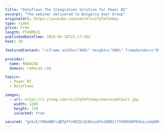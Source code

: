 ```yaml
---
title: "Dataflows The Integration Solution for Power BI"
excerpt: "The webinar delivered to Bulgaria User Group"
originalUrl: https://youtube.com/watch?v=1TqfmfSnAqs
type: video
price: Free
length: PT49M52S
publishedDateTime: 2019-05-16T21:17:36Z
heat: 50

featuredContent: "<iframe width=\"800\" height=\"500\" frameborder=\"0\" src=\"https://www.youtube.com/embed/1TqfmfSnAqs\" allow=\"accelerometer; autoplay; encrypted-media; gyroscope; picture-in-picture\" allowfullscreen></iframe>"

provider:
  name: RADACAD
  domain: radacad.com

topics:
  - Power BI
  - Dataflows

images:
  - url: https://i.ytimg.com/vi/1TqfmfSnAqs/maxresdefault.jpg
    width: 1280
    height: 720
    isCached: true

secured: "gn5cE/YHHuNBFcqBTpFfo9DID/QiBoLa4fo18ND3/Y7HXRG9KPKXwi/w4pQ8PE/Q3wEsQtE6KqUfKxjxSeRMvcdyqu+KXop6CMj5AvN9G7FLh98onXDR5ROfEfYbXoyJv9XWrBB3CubpuWdF12FsIVp77grr85b2CbrkHtvVUpgnuXT7aAlAJOhoUnkgsDA3MesjEEG1WLn/ARuxwVEyxQtQ3dcdjzUbpX8GW7zGZTB4UnMz1zgJWI4pMcAWCrrF7IYfk/HO80CmTVyGQMIr8TLh6eGnR/FRPofcq1qWsgCeF414LlHez4QT3/TPQ3DbGjvQp73Mg2SeXKAkDvx4zS9Hh4GMYSMSkBvS3fXL/1GOvB0mjvgSdzU3SLLNVhUA7Qi0s66DtpwUsU9yDiKLRl7ZdUZM03PFaV2Brr7/vQM=;4PYG8gpKFsWUU58KnooHbw=="
---
```


